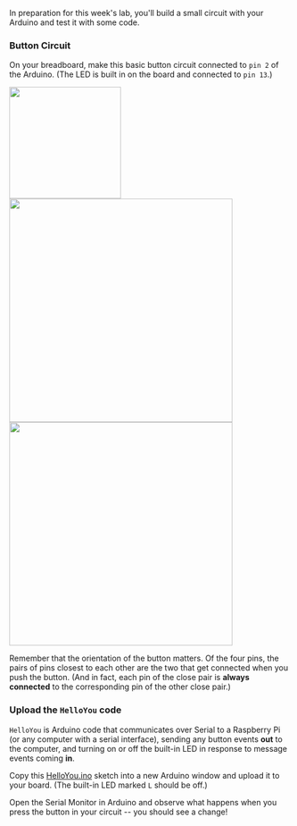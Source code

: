 In preparation for this week's lab, you'll build a small circuit with your Arduino and test it with some code.

### Button Circuit

On your breadboard, make this basic button circuit connected to `pin 2` of the Arduino. (The LED is built in on the board and connected to `pin 13`.)

<img src="https://github.com/FAR-Lab/Developing-and-Designing-Interactive-Devices/wiki/images/button_circuit.png" width="200px">

<img src="https://github.com/FAR-Lab/Developing-and-Designing-Interactive-Devices/wiki/images/metroCircuit.png" width="400px"> 

<img src="https://github.com/FAR-Lab/Developing-and-Designing-Interactive-Devices/wiki/images/realCircuit.jpg" width="400px">

Remember that the orientation of the button matters. Of the four pins, the pairs of pins closest to each other are the two that get connected when you push the button. (And in fact, each pin of the close pair is **always connected** to the corresponding pin of the other close pair.)

### Upload the `HelloYou` code

`HelloYou` is Arduino code that communicates over Serial to a Raspberry Pi (or any computer with a serial interface), sending any button events **out** to the computer, and turning on or off the built-in LED in response to message events coming **in**.

Copy this [HelloYou.ino](https://github.com/FAR-Lab/interaction-engine/blob/master/helloYouSketch.ino) sketch into a new Arduino window and upload it to your board. (The built-in LED marked `L` should be off.)

Open the Serial Monitor in Arduino and observe what happens when you press the button in your circuit -- you should see a change!